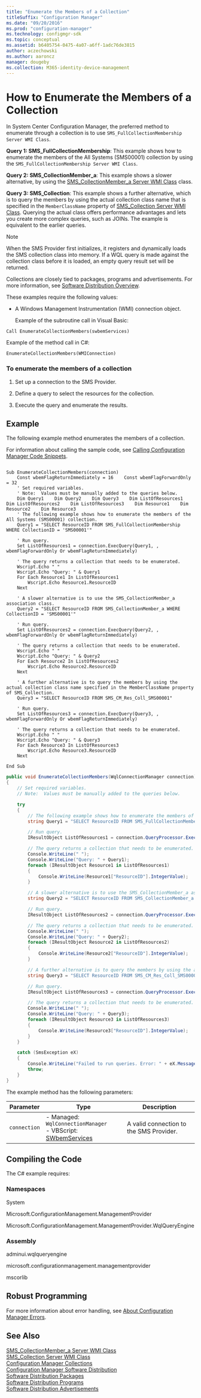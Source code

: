 ```yaml
---
title: "Enumerate the Members of a Collection"
titleSuffix: "Configuration Manager"
ms.date: "09/20/2016"
ms.prod: "configuration-manager"
ms.technology: configmgr-sdk
ms.topic: conceptual
ms.assetid: b6405754-0475-4a07-a6ff-1adc76de3815
author: aczechowski
ms.author: aaroncz
manager: dougeby
ms.collection: M365-identity-device-management
---
```

# How to Enumerate the Members of a Collection
In System Center Configuration Manager, the preferred method to enumerate through a collection is to use `SMS_FullCollectionMembership Server WMI Class`.  

 **Query 1: SMS_FullCollectionMembership**: This example shows how to enumerate the members of the All Systems (SMS00001) collection by using the `SMS_FullCollectionMembership Server WMI Class`.  

 **Query 2: SMS_CollectionMember_a**: This example shows a slower alternative, by using the [SMS_CollectionMember_a Server WMI Class](../../../../develop/reference/core/clients/collections/sms_collectionmember_a-server-wmi-class.md) class.  

 **Query 3: SMS_Collection**: This example shows a further alternative, which is to query the members by using the actual collection class name that is specified in the `MemberClassName` property of [SMS_Collection Server WMI Class](../../../../develop/reference/core/clients/collections/sms_collection-server-wmi-class.md). Querying the actual class offers performance advantages and lets you create more complex queries, such as JOINs. The example is equivalent to the earlier queries.  

> [!NOTE]
>  When the SMS Provider first initializes, it registers and dynamically loads the SMS collection class into memory. If a WQL query is made against the collection class before it is loaded, an empty query result set will be returned.  

 Collections are closely tied to packages, programs and advertisements. For more information, see [Software Distribution Overview](../../../../develop/core/servers/configure/software-distribution-overview.md).  

 These examples require the following values:  

- A Windows Management Instrumentation (WMI) connection object.  

  Example of the subroutine call in Visual Basic:  

```  
Call EnumerateCollectionMembers(swbemServices)  
```  

 Example of the method call in C#:  

```  
EnumerateCollectionMembers(WMIConnection)  
```  

### To enumerate the members of a collection  

1.  Set up a connection to the SMS Provider.  

2.  Define a query to select the resources for the collection.  

3.  Execute the query and enumerate the results.  

## Example  
 The following example method enumerates the members of a collection.  

 For information about calling the sample code, see [Calling Configuration Manager Code Snippets](../../../../develop/core/understand/calling-code-snippets.md).  

```vbs  

Sub EnumerateCollectionMembers(connection)  
    Const wbemFlagReturnImmediately = 16    Const wbemFlagForwardOnly = 32  
    ' Set required variables.  
    ' Note:  Values must be manually added to the queries below.  
    Dim Query1    Dim Query2    Dim Query3    Dim ListOfResources1    Dim ListOfResources2    Dim ListOfResources3    Dim Resource1    Dim Resource2    Dim Resource3  
    ' The following example shows how to enumerate the members of the All Systems (SMS00001) collection.  
    Query1 = "SELECT ResourceID FROM SMS_FullCollectionMembership WHERE CollectionID = 'SMS00001'"   

    ' Run query.  
    Set ListOfResources1 = connection.ExecQuery(Query1, , wbemFlagForwardOnly Or wbemFlagReturnImmediately)  

    ' The query returns a collection that needs to be enumerated.  
    Wscript.Echo " "  
    Wscript.Echo "Query: " & Query1  
    For Each Resource1 In ListOfResources1       
        Wscript.Echo Resource1.ResourceID     
    Next  

    ' A slower alternative is to use the SMS_CollectionMember_a association class.  
    Query2 = "SELECT ResourceID FROM SMS_CollectionMember_a WHERE CollectionID = 'SMS00001'"   

    ' Run query.  
    Set ListOfResources2 = connection.ExecQuery(Query2, , wbemFlagForwardOnly Or wbemFlagReturnImmediately)  

    ' The query returns a collection that needs to be enumerated.  
    Wscript.Echo " "  
    Wscript.Echo "Query: " & Query2  
    For Each Resource2 In ListOfResources2       
        Wscript.Echo Resource2.ResourceID     
    Next  

    ' A further alternative is to query the members by using the actual collection class name specified in the MemberClassName property of SMS_Collection.   
    Query3 = "SELECT ResourceID FROM SMS_CM_Res_Coll_SMS00001"   

    ' Run query.  
    Set ListOfResources3 = connection.ExecQuery(Query3, , wbemFlagForwardOnly Or wbemFlagReturnImmediately)  

    ' The query returns a collection that needs to be enumerated.  
    Wscript.Echo " "  
    Wscript.Echo "Query: " & Query3  
    For Each Resource3 In ListOfResources3       
        Wscript.Echo Resource3.ResourceID     
    Next  

End Sub  
```  

```c#  
public void EnumerateCollectionMembers(WqlConnectionManager connection)  
{  
    // Set required variables.  
    // Note:  Values must be manually added to the queries below.  

    try  
    {  
        // The following example shows how to enumerate the members of the All Systems (SMS00001) collection.  
        string Query1 = "SELECT ResourceID FROM SMS_FullCollectionMembership WHERE CollectionID = 'SMS00001'";  

        // Run query.  
        IResultObject ListOfResources1 = connection.QueryProcessor.ExecuteQuery(Query1);  

        // The query returns a collection that needs to be enumerated.  
        Console.WriteLine(" ");  
        Console.WriteLine("Query: " + Query1);  
        foreach (IResultObject Resource1 in ListOfResources1)  
        {  
            Console.WriteLine(Resource1["ResourceID"].IntegerValue);  
        }  

        // A slower alternative is to use the SMS_CollectionMember_a association class.  
        string Query2 = "SELECT ResourceID FROM SMS_CollectionMember_a WHERE CollectionID = 'SMS00001'";  

        // Run query.  
        IResultObject ListOfResources2 = connection.QueryProcessor.ExecuteQuery(Query2);  

        // The query returns a collection that needs to be enumerated.  
        Console.WriteLine(" ");  
        Console.WriteLine("Query: " + Query2);  
        foreach (IResultObject Resource2 in ListOfResources2)  
        {  
            Console.WriteLine(Resource2["ResourceID"].IntegerValue);  
        }  

        // A further alternative is to query the members by using the actual collection class name specified in the MemberClassName property of SMS_Collection.  
        string Query3 = "SELECT ResourceID FROM SMS_CM_Res_Coll_SMS00001";  

        // Run query.  
        IResultObject ListOfResources3 = connection.QueryProcessor.ExecuteQuery(Query3);  

        // The query returns a collection that needs to be enumerated.  
        Console.WriteLine(" ");  
        Console.WriteLine("Query: " + Query3);  
        foreach (IResultObject Resource3 in ListOfResources3)  
        {  
            Console.WriteLine(Resource3["ResourceID"].IntegerValue);  
        }  
    }  

    catch (SmsException eX)  
    {  
        Console.WriteLine("Failed to run queries. Error: " + eX.Message);  
        throw;  
    }  
}  
```  

 The example method has the following parameters:  

|Parameter|Type|Description|  
|---------------|----------|-----------------|  
|`connection`|-   Managed: `WqlConnectionManager`<br />-   VBScript: [SWbemServices](https://msdn.microsoft.com/library/aa393854.aspx)|A valid connection to the SMS Provider.|  

## Compiling the Code  
 The C# example requires:  

### Namespaces  
 System  

 Microsoft.ConfigurationManagement.ManagementProvider  

 Microsoft.ConfigurationManagement.ManagementProvider.WqlQueryEngine  

### Assembly  
 adminui.wqlqueryengine  

 microsoft.configurationmanagement.managementprovider  

 mscorlib  

## Robust Programming  
 For more information about error handling, see [About Configuration Manager Errors](../../../../develop/core/understand/about-configuration-manager-errors.md).  

## See Also  
 [SMS_CollectionMember_a Server WMI Class](../../../../develop/reference/core/clients/collections/sms_collectionmember_a-server-wmi-class.md)   
 [SMS_Collection Server WMI Class](../../../../develop/reference/core/clients/collections/sms_collection-server-wmi-class.md)   
 [Configuration Manager Collections](../../../../develop/core/clients/collections/collections.md)   
 [Configuration Manager Software Distribution](../../../../develop/core/servers/configure/software-distribution.md)   
 [Software Distribution Packages](../../../../develop/core/servers/configure/software-distribution-packages.md)   
 [Software Distribution Programs](../../../../develop/core/servers/configure/software-distribution-programs.md)   
 [Software Distribution Advertisements](../../../../develop/core/servers/configure/software-distribution-advertisements.md)
